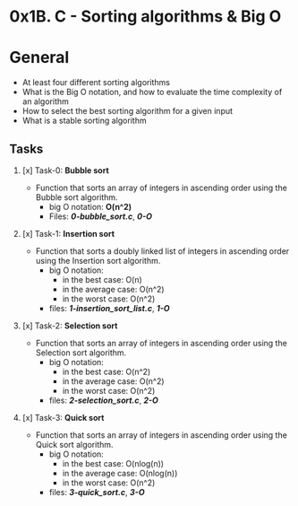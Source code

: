 # 0x1B. C - Sorting algorithms & Big O #

# General #
  - At least four different sorting algorithms
  - What is the Big O notation, and how to evaluate the time complexity of an algorithm
  - How to select the best sorting algorithm for a given input
  - What is a stable sorting algorithm

## Tasks ##

1. [x] Task-0: **Bubble sort**
   - Function that sorts an array of integers in ascending order using the Bubble sort algorithm.
     - big O notation: **O(n^2)**
     - Files: ***0-bubble_sort.c***, ***0-O***

2. [x] Task-1: **Insertion sort**
    - Function that sorts a doubly linked list of integers in ascending order using the Insertion sort algorithm.
      - big O notation:
        - in the best case: O(n)
        - in the average case: O(n^2)
        - in the worst case: O(n^2)
      - files: ***1-insertion_sort_list.c***, ***1-O***

3. [x] Task-2: **Selection sort**
   - Function that sorts an array of integers in ascending order using the Selection sort algorithm.
     - big O notation:
       - in the best case: O(n^2)
       - in the average case: O(n^2)
       - in the worst case: O(n^2)
     - files: ***2-selection_sort.c***, ***2-O***

4. [x] Task-3: **Quick sort**
   - Function that sorts an array of integers in ascending order using the Quick sort algorithm.
     - big O notation:
       - in the best case: O(nlog(n))
       - in the average case: O(nlog(n))
       - in the worst case: O(n^2)
     - files: ***3-quick_sort.c***, ***3-O***


